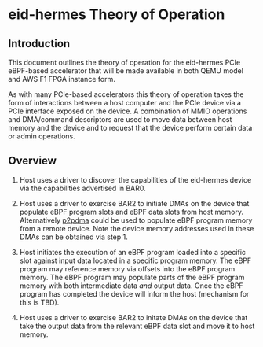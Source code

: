 # eid-hermes Theory of Operation

## Introduction

This document outlines the theory of operation for the eid-hermes PCIe
eBPF-based accelerator that will be made available in both QEMU model
and AWS F1 FPGA instance form.

As with many PCIe-based accelerators this theory of operation takes
the form of interactions between a host computer and the PCIe device
via a PCIe interface exposed on the device. A combination of MMIO
operations and DMA/command descriptors are used to move data between
host memory and the device and to request that the device perform
certain data or admin operations.

## Overview

1. Host uses a driver to discover the capabilities of the eid-hermes
device via the capabilities advertised in BAR0.

2. Host uses a driver to exercise BAR2 to initiate DMAs on the device
that populate eBPF program slots and eBPF data slots from host
memory. Alternatively [p2pdma][1] could be used to populate eBPF
program memory from a remote device. Note the device memory addresses
used in these DMAs can be obtained via step 1.

3. Host initiates the execution of an eBPF program loaded into a
specific slot against input data located in a specific program
memory. The eBPF program may reference memory via offsets into the
eBPF program memory. The eBPF program may populate parts of the eBPF
program memory with both intermediate data *and* output data. Once the
eBPF program has completed the device will inform the host (mechanism
for this is TBD).

4. Host uses a driver to exercise BAR2 to initate DMAs on the device
that take the output data from the relevant eBPF data slot and move it
to host memory.

[1]: https://www.kernel.org/doc/html/latest/driver-api/pci/p2pdma.html